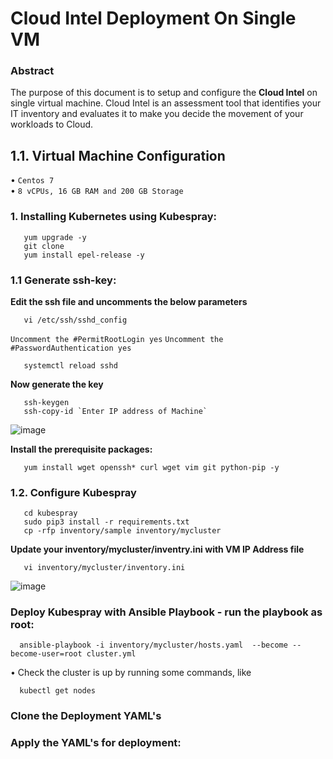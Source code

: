 # Cloud Intel Deployment On Single VM


### Abstract


The purpose of this document is to setup and configure the **Cloud Intel** on single virtual machine. Cloud Intel is an assessment tool that identifies your IT inventory and evaluates it to make you decide the movement of your workloads to Cloud. 

## 1.1. Virtual Machine Configuration


•      ` Centos 7 `                                                                                                                              
•      ` 8 vCPUs, 16 GB RAM and 200 GB Storage `                                                                

### 1. Installing Kubernetes using Kubespray: 
                                                                                   
       yum upgrade -y
       git clone 
       yum install epel-release -y
       
### 1.1 Generate ssh-key:

**Edit the ssh file and uncomments the below parameters**

       vi /etc/ssh/sshd_config
       
`Uncomment the #PermitRootLogin yes`
`Uncomment the  #PasswordAuthentication yes`

       systemctl reload sshd

**Now generate the key**

       ssh-keygen
       ssh-copy-id `Enter IP address of Machine`
  
   ![image](https://user-images.githubusercontent.com/95343388/151780812-01a8cd61-8151-46aa-b42c-c4da611b272e.png)

       
**Install the prerequisite packages:**

       yum install wget openssh* curl wget vim git python-pip -y

       
### 1.2. Configure Kubespray

       cd kubespray
       sudo pip3 install -r requirements.txt
       cp -rfp inventory/sample inventory/mycluster

**Update your inventory/mycluster/inventry.ini with VM IP Address file**

       vi inventory/mycluster/inventory.ini
       
   ![image](https://user-images.githubusercontent.com/95343388/151781654-6be45601-e6f2-4b82-b968-81e3c5fb880e.png)
   
   

###  Deploy Kubespray with Ansible Playbook - run the playbook as root:
  
      ansible-playbook -i inventory/mycluster/hosts.yaml  --become --become-user=root cluster.yml


• Check the cluster is up by running some commands, like

      kubectl get nodes
      
### Clone the Deployment YAML's

       
### Apply the YAML's for deployment:

      
 
 

